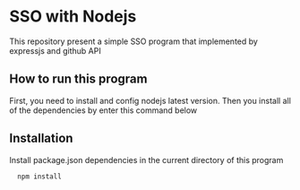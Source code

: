 # SSO with Nodejs

This repository present a simple SSO program that implemented by expressjs and github API

## How to run this program

First, you need to install and config nodejs latest version. Then you install all of the dependencies by enter this command below

## Installation

Install package.json dependencies in the current directory of this program

```bash
  npm install
```

